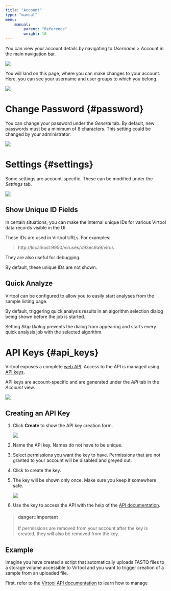```yaml
---
title: "Account"
type: "manual"
menu:
    manual:
        parent: "Reference"
        weight: 10
---
```


You can view your account details by navigating to *Username* > Account in the main navigation bar.

![](/docs_images/account_nav.png)

You will land on this page, where you can make changes to your account. Here, you can see your username and user groups to which you belong.

![](/docs_images/account_general.png)

# Change Password {#password}

You can change your password under the *General* tab. By default, new passwords must be a minimum of 8 characters. This setting could be changed by your administrator.

![](/docs_images/account_password.png)

# Settings {#settings}

Some settings are account-specific. These can be modified under the *Settings* tab.

![](/docs_images/account_settings.png)

## Show Unique ID Fields

In certain situations, you can make the internal unique IDs for various Virtool data records visible in the UI.

These IDs are used in Virtool URLs. For examples:

> http://localhost:9950/viruses/c93ec9a9/virus

They are also useful for debugging.

By default, these unique IDs are not shown.

## Quick Analyze

Virtool can be configured to allow you to easily start analyses from the sample listing page.

By default, triggering quick analysis results in an algorithm selection dialog being shown before the job is started.

Setting *Skip Dialog* prevents the dialog from appearing and starts every quick analysis job with the selected algorithm.

# API Keys {#api_keys}

Virtool exposes a complete [web API](/web-api.html). Access to the API is managed using [API keys](/web-api/authorization.html). 

API keys are account-specific and are generated under the *API* tab in the *Account* view.

![](/docs_images/account_api.png)

## Creating an API Key

1. Click **<i class="fa fa-key"></i> Create** to show the API key creation form.

   ![](/docs_images/account_api_create.png)

2. Name the API key. Names do not have to be unique.

3. Select permissions you want the key to have. Permissions that are not granted to your account will be disabled and greyed out.

4. Click <i class="vtfont i-floppy"></i> to create the key.

5. The key will be shown only once. Make sure you keep it somewhere safe.

   ![](/docs_images/account_api_key.png)
   
6. Use the key to access the API with the help of the [API documentation](/web-api/authorization.html).

> #### danger::Important
> If permissions are removed from your account after the key is created, they will also be removed from the key.


## Example

Imagine you have created a script that automatically uploads FASTQ files to a storage volume accessible to Virtool and you want to trigger creation of a sample from an uploaded file.

First, refer to the [Virtool API documentation](/web-api.html) to learn how to manage 









